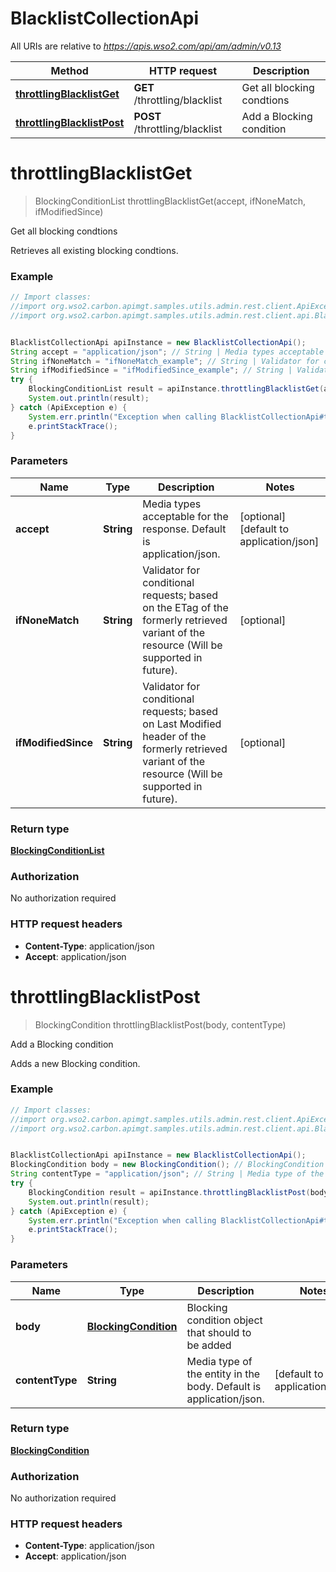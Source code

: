 # BlacklistCollectionApi

All URIs are relative to *https://apis.wso2.com/api/am/admin/v0.13*

Method | HTTP request | Description
------------- | ------------- | -------------
[**throttlingBlacklistGet**](BlacklistCollectionApi.md#throttlingBlacklistGet) | **GET** /throttling/blacklist | Get all blocking condtions
[**throttlingBlacklistPost**](BlacklistCollectionApi.md#throttlingBlacklistPost) | **POST** /throttling/blacklist | Add a Blocking condition


<a name="throttlingBlacklistGet"></a>
# **throttlingBlacklistGet**
> BlockingConditionList throttlingBlacklistGet(accept, ifNoneMatch, ifModifiedSince)

Get all blocking condtions

Retrieves all existing blocking condtions. 

### Example
```java
// Import classes:
//import org.wso2.carbon.apimgt.samples.utils.admin.rest.client.ApiException;
//import org.wso2.carbon.apimgt.samples.utils.admin.rest.client.api.BlacklistCollectionApi;


BlacklistCollectionApi apiInstance = new BlacklistCollectionApi();
String accept = "application/json"; // String | Media types acceptable for the response. Default is application/json. 
String ifNoneMatch = "ifNoneMatch_example"; // String | Validator for conditional requests; based on the ETag of the formerly retrieved variant of the resource (Will be supported in future). 
String ifModifiedSince = "ifModifiedSince_example"; // String | Validator for conditional requests; based on Last Modified header of the formerly retrieved variant of the resource (Will be supported in future). 
try {
    BlockingConditionList result = apiInstance.throttlingBlacklistGet(accept, ifNoneMatch, ifModifiedSince);
    System.out.println(result);
} catch (ApiException e) {
    System.err.println("Exception when calling BlacklistCollectionApi#throttlingBlacklistGet");
    e.printStackTrace();
}
```

### Parameters

Name | Type | Description  | Notes
------------- | ------------- | ------------- | -------------
 **accept** | **String**| Media types acceptable for the response. Default is application/json.  | [optional] [default to application/json]
 **ifNoneMatch** | **String**| Validator for conditional requests; based on the ETag of the formerly retrieved variant of the resource (Will be supported in future).  | [optional]
 **ifModifiedSince** | **String**| Validator for conditional requests; based on Last Modified header of the formerly retrieved variant of the resource (Will be supported in future).  | [optional]

### Return type

[**BlockingConditionList**](BlockingConditionList.md)

### Authorization

No authorization required

### HTTP request headers

 - **Content-Type**: application/json
 - **Accept**: application/json

<a name="throttlingBlacklistPost"></a>
# **throttlingBlacklistPost**
> BlockingCondition throttlingBlacklistPost(body, contentType)

Add a Blocking condition

Adds a new Blocking condition. 

### Example
```java
// Import classes:
//import org.wso2.carbon.apimgt.samples.utils.admin.rest.client.ApiException;
//import org.wso2.carbon.apimgt.samples.utils.admin.rest.client.api.BlacklistCollectionApi;


BlacklistCollectionApi apiInstance = new BlacklistCollectionApi();
BlockingCondition body = new BlockingCondition(); // BlockingCondition | Blocking condition object that should to be added 
String contentType = "application/json"; // String | Media type of the entity in the body. Default is application/json. 
try {
    BlockingCondition result = apiInstance.throttlingBlacklistPost(body, contentType);
    System.out.println(result);
} catch (ApiException e) {
    System.err.println("Exception when calling BlacklistCollectionApi#throttlingBlacklistPost");
    e.printStackTrace();
}
```

### Parameters

Name | Type | Description  | Notes
------------- | ------------- | ------------- | -------------
 **body** | [**BlockingCondition**](BlockingCondition.md)| Blocking condition object that should to be added  |
 **contentType** | **String**| Media type of the entity in the body. Default is application/json.  | [default to application/json]

### Return type

[**BlockingCondition**](BlockingCondition.md)

### Authorization

No authorization required

### HTTP request headers

 - **Content-Type**: application/json
 - **Accept**: application/json

